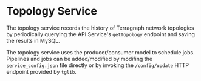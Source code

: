 # Topology Service
The topology service records the history of Terragraph network topologies
by periodically querying the API Service's `getTopology` endpoint and
saving the results in MySQL.

The topology service uses the producer/consumer model to schedule jobs.
Pipelines and jobs can be added/modified by modifing the
`service_config.json` file directly or by invoking the `/config/update`
HTTP endpoint provided by `tglib`.
